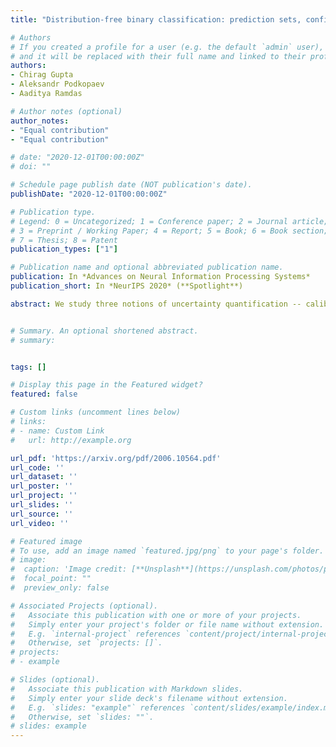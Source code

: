 ```yaml
---
title: "Distribution-free binary classification: prediction sets, confidence intervals and calibration"

# Authors
# If you created a profile for a user (e.g. the default `admin` user), write the username (folder name) here 
# and it will be replaced with their full name and linked to their profile.
authors:
- Chirag Gupta
- Aleksandr Podkopaev
- Aaditya Ramdas

# Author notes (optional)
author_notes:
- "Equal contribution"
- "Equal contribution"

# date: "2020-12-01T00:00:00Z"
# doi: ""

# Schedule page publish date (NOT publication's date).
publishDate: "2020-12-01T00:00:00Z"

# Publication type.
# Legend: 0 = Uncategorized; 1 = Conference paper; 2 = Journal article;
# 3 = Preprint / Working Paper; 4 = Report; 5 = Book; 6 = Book section;
# 7 = Thesis; 8 = Patent
publication_types: ["1"]

# Publication name and optional abbreviated publication name.
publication: In *Advances on Neural Information Processing Systems*
publication_short: In *NeurIPS 2020* (**Spotlight**)

abstract: We study three notions of uncertainty quantification -- calibration, confidence intervals and prediction sets -- for binary classification in the distribution-free setting, that is without making any distributional assumptions on the data. With a focus towards calibration, we establish a 'tripod' of theorems that connect these three notions for score-based classifiers. A direct implication is that distribution-free calibration is only possible, even asymptotically, using a scoring function whose level sets partition the feature space into at most countably many sets. Parametric calibration schemes such as variants of Platt scaling do not satisfy this requirement, while nonparametric schemes based on binning do. To close the loop, we derive distribution-free confidence intervals for binned probabilities for both fixed-width and uniform-mass binning. As a consequence of our 'tripod' theorems, these confidence intervals for binned probabilities lead to distribution-free calibration. We also derive extensions to settings with streaming data and covariate shift.


# Summary. An optional shortened abstract.
# summary:


tags: []

# Display this page in the Featured widget?
featured: false

# Custom links (uncomment lines below)
# links:
# - name: Custom Link
#   url: http://example.org

url_pdf: 'https://arxiv.org/pdf/2006.10564.pdf'
url_code: ''
url_dataset: ''
url_poster: ''
url_project: ''
url_slides: ''
url_source: ''
url_video: ''

# Featured image
# To use, add an image named `featured.jpg/png` to your page's folder. 
# image:
#  caption: 'Image credit: [**Unsplash**](https://unsplash.com/photos/pLCdAaMFLTE)'
#  focal_point: ""
#  preview_only: false

# Associated Projects (optional).
#   Associate this publication with one or more of your projects.
#   Simply enter your project's folder or file name without extension.
#   E.g. `internal-project` references `content/project/internal-project/index.md`.
#   Otherwise, set `projects: []`.
# projects:
# - example

# Slides (optional).
#   Associate this publication with Markdown slides.
#   Simply enter your slide deck's filename without extension.
#   E.g. `slides: "example"` references `content/slides/example/index.md`.
#   Otherwise, set `slides: ""`.
# slides: example
---
```

